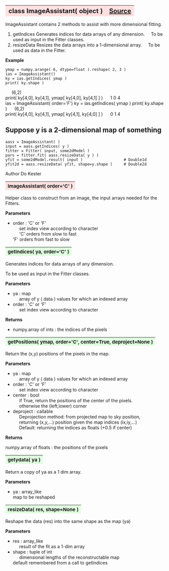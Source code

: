 ---
---
<br><br>

<a name="ImageAssistant"></a>
<table><thead style="background-color:#FFE0E0; width:100%; font-size:20px"><tr><th style="text-align:left">
<strong>class ImageAssistant(</strong> object )</th><th style="text-align:right"><a href=https://github.com/dokester/BayesicFitting/blob/master/BayesicFitting/source/ImageAssistant.py target=_blank>Source</a></th></tr></thead></table>
<p>

ImageAssistant contains 2 methods to assist with more dimensional
fitting.

1. getIndices Generates indices for data arrays of any dimension.
&nbsp;&nbsp;&nbsp; To be used as input in the Fitter classes.<br>
2. resizeData Resizes the data arrays into a 1-dimensional array.
&nbsp;&nbsp;&nbsp; To be used as data in the Fitter.<br>




<b>Example</b>

    ymap = numpy.arange( 6, dtype=float ).reshape( 2, 3 )
    ias = ImageAssistant()
    ky = ias.getIndices( ymap )
    print( ky.shape )
&nbsp;&nbsp;&nbsp;&nbsp; (6,2)<br>
    print( ky[4,0], ky[4,1], ymap[ ky[4,0], ky[4,1] ] )
&nbsp;&nbsp;&nbsp;&nbsp; 1 0 4<br>
    ias = ImageAssistant( order='F')
    ky = ias.getIndices( ymap )
    print( ky.shape )
&nbsp;&nbsp;&nbsp;&nbsp; (6,2)<br>
    print( ky[4,0], ky[4,1], ymap[ ky[4,1], ky[4,0] ] )
&nbsp;&nbsp;&nbsp;&nbsp; 0 1 4<br>

## Suppose y is a 2-dimensional map of something
    aass = ImageAssistant( )
    input = aass.getIndices( y )
    fitter = Fitter( input, some2dModel )
    pars = fitter.fit( aass.resizeData( y ) )
    yfit = some2dModel.result( input )                  # Double1d
    yfit2d = aass.resizeData( yfit, shape=y.shape )     # Double2d


Author       Do Kester


<a name="ImageAssistant"></a>
<table><thead style="background-color:#FFE0E0; width:100%; font-size:15px"><tr><th style="text-align:left">
<strong>ImageAssistant(</strong> order='C' )
</th></tr></thead></table>
<p>

Helper class to construct from an image, the input arrays
needed for the Fitters.

<b>Parameters</b>

* order  :  'C' or 'F'<br>
&nbsp;&nbsp;&nbsp;&nbsp; set index view according to character<br>
&nbsp;&nbsp;&nbsp;&nbsp; 'C' orders from slow to fast<br>
    'F' orders from fast to slow

<a name="getIndices"></a>
<table><thead style="background-color:#E0FFE0; width:100%; font-size:15px"><tr><th style="text-align:left">
<strong>getIndices(</strong> ya, order='C' )
</th></tr></thead></table>
<p>

Generates indices for data arrays of any dimension.

To be used as input in the Fitter classes.

<b>Parameters</b>

* ya  :  map<br>
&nbsp;&nbsp;&nbsp;&nbsp; array of y ( data ) values for which an indexed array<br>
* order  :  'C' or 'F'<br>
&nbsp;&nbsp;&nbsp;&nbsp; set index view according to character<br>

<b>Returns</b>

* numpy.array of ints  :  the indices of the pixels<br>


<a name="getPositions"></a>
<table><thead style="background-color:#E0FFE0; width:100%; font-size:15px"><tr><th style="text-align:left">
<strong>getPositions(</strong> ymap, order='C', center=True, deproject=None ) 
</th></tr></thead></table>
<p>

Return the (x,y) positions of the pixels in the map.

<b>Parameters</b>

* ya  :  map<br>
&nbsp;&nbsp;&nbsp;&nbsp; array of y ( data ) values for which an indexed array<br>
* order  :  'C' or 'F'<br>
&nbsp;&nbsp;&nbsp;&nbsp; set index view according to character<br>
* center  :  bool<br>
&nbsp;&nbsp;&nbsp;&nbsp; if True, return the positions of the center of the pixels.<br>
&nbsp;&nbsp;&nbsp;&nbsp; otherwise the (left,lower) corner<br>
* deproject  :  callable<br>
&nbsp;&nbsp;&nbsp;&nbsp; Deprojection method: from projected map to sky position,<br>
&nbsp;&nbsp;&nbsp;&nbsp; returning (x,y,...) position given the map indices (ix,iy,...)<br>
&nbsp;&nbsp;&nbsp;&nbsp; Default: returning the indices as floats (+0.5 if center)<br>

<b>Returns</b>

numpy.array of floats : the positions of the pixels

<a name="getydata"></a>
<table><thead style="background-color:#E0FFE0; width:100%; font-size:15px"><tr><th style="text-align:left">
<strong>getydata(</strong> ya )
</th></tr></thead></table>
<p>

Return a copy of ya as a 1 dim array.

<b>Parameters</b>

* ya  :  array_like<br>
    map to be reshaped

<a name="resizeData"></a>
<table><thead style="background-color:#E0FFE0; width:100%; font-size:15px"><tr><th style="text-align:left">
<strong>resizeData(</strong> res, shape=None )
</th></tr></thead></table>
<p>

Reshape the data (res) into the same shape as the map (ya)

<b>Parameters</b>

* res  :  array_like<br>
&nbsp;&nbsp;&nbsp;&nbsp; result of the fit as a 1-dim array<br>
* shape  :  tuple of int<br>
&nbsp;&nbsp;&nbsp;&nbsp; dimensional lengths of the reconstructable map<br>
    default remembered from a call to getIndices

